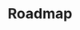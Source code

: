 ---
layout: page
title: Roadmap
permalink: /programming/lessons/roadmap.html
description: "Roadmap for the basic programming course"
comments: true
signoff: true
redirect_to:
  - https://automationintesting.com/programming/lessons/roadmap.html
---